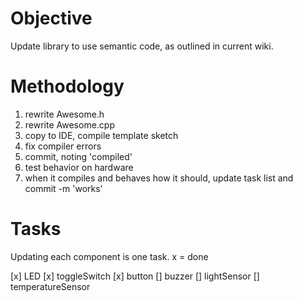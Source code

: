 # Objective #

Update library to use semantic code, as outlined in current wiki.

# Methodology #

1. rewrite Awesome.h
1. rewrite Awesome.cpp
1. copy to IDE, compile template sketch
1. fix compiler errors
1. commit, noting 'compiled'
1. test behavior on hardware
1. when it compiles and behaves how it should, update task list and commit -m 'works'

# Tasks #

Updating each component is one task. x = done

[x] LED
[x] toggleSwitch
[x] button
[] buzzer
[] lightSensor
[] temperatureSensor
